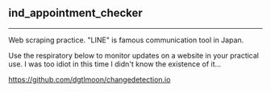 ## ind_appointment_checker

---

Web scraping practice.
"LINE" is famous communication tool in Japan.

Use the respiratory below to monitor updates on a website in your practical use. 
I was too idiot in this time I didn't know the existence of it...

https://github.com/dgtlmoon/changedetection.io